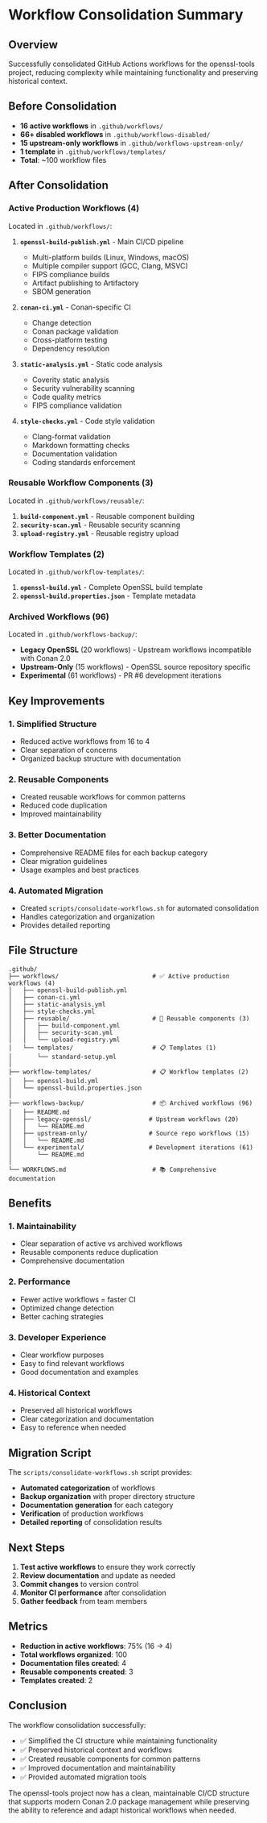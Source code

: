 # Workflow Consolidation Summary

## Overview

Successfully consolidated GitHub Actions workflows for the openssl-tools project, reducing complexity while maintaining functionality and preserving historical context.

## Before Consolidation

- **16 active workflows** in `.github/workflows/`
- **66+ disabled workflows** in `.github/workflows-disabled/`
- **15 upstream-only workflows** in `.github/workflows-upstream-only/`
- **1 template** in `.github/workflows/templates/`
- **Total**: ~100 workflow files

## After Consolidation

### Active Production Workflows (4)
Located in `.github/workflows/`:

1. **`openssl-build-publish.yml`** - Main CI/CD pipeline
   - Multi-platform builds (Linux, Windows, macOS)
   - Multiple compiler support (GCC, Clang, MSVC)
   - FIPS compliance builds
   - Artifact publishing to Artifactory
   - SBOM generation

2. **`conan-ci.yml`** - Conan-specific CI
   - Change detection
   - Conan package validation
   - Cross-platform testing
   - Dependency resolution

3. **`static-analysis.yml`** - Static code analysis
   - Coverity static analysis
   - Security vulnerability scanning
   - Code quality metrics
   - FIPS compliance validation

4. **`style-checks.yml`** - Code style validation
   - Clang-format validation
   - Markdown formatting checks
   - Documentation validation
   - Coding standards enforcement

### Reusable Workflow Components (3)
Located in `.github/workflows/reusable/`:

1. **`build-component.yml`** - Reusable component building
2. **`security-scan.yml`** - Reusable security scanning
3. **`upload-registry.yml`** - Reusable registry upload

### Workflow Templates (2)
Located in `.github/workflow-templates/`:

1. **`openssl-build.yml`** - Complete OpenSSL build template
2. **`openssl-build.properties.json`** - Template metadata

### Archived Workflows (96)
Located in `.github/workflows-backup/`:

- **Legacy OpenSSL** (20 workflows) - Upstream workflows incompatible with Conan 2.0
- **Upstream-Only** (15 workflows) - OpenSSL source repository specific
- **Experimental** (61 workflows) - PR #6 development iterations

## Key Improvements

### 1. **Simplified Structure**
- Reduced active workflows from 16 to 4
- Clear separation of concerns
- Organized backup structure with documentation

### 2. **Reusable Components**
- Created reusable workflows for common patterns
- Reduced code duplication
- Improved maintainability

### 3. **Better Documentation**
- Comprehensive README files for each backup category
- Clear migration guidelines
- Usage examples and best practices

### 4. **Automated Migration**
- Created `scripts/consolidate-workflows.sh` for automated consolidation
- Handles categorization and organization
- Provides detailed reporting

## File Structure

```
.github/
├── workflows/                          # ✅ Active production workflows (4)
│   ├── openssl-build-publish.yml
│   ├── conan-ci.yml
│   ├── static-analysis.yml
│   ├── style-checks.yml
│   ├── reusable/                       # 🔄 Reusable components (3)
│   │   ├── build-component.yml
│   │   ├── security-scan.yml
│   │   └── upload-registry.yml
│   └── templates/                      # 📋 Templates (1)
│       └── standard-setup.yml
│
├── workflow-templates/                 # 📋 Workflow templates (2)
│   ├── openssl-build.yml
│   └── openssl-build.properties.json
│
├── workflows-backup/                   # 📦 Archived workflows (96)
│   ├── README.md
│   ├── legacy-openssl/                # Upstream workflows (20)
│   │   └── README.md
│   ├── upstream-only/                 # Source repo workflows (15)
│   │   └── README.md
│   └── experimental/                  # Development iterations (61)
│       └── README.md
│
└── WORKFLOWS.md                        # 📚 Comprehensive documentation
```

## Benefits

### 1. **Maintainability**
- Clear separation of active vs archived workflows
- Reusable components reduce duplication
- Comprehensive documentation

### 2. **Performance**
- Fewer active workflows = faster CI
- Optimized change detection
- Better caching strategies

### 3. **Developer Experience**
- Clear workflow purposes
- Easy to find relevant workflows
- Good documentation and examples

### 4. **Historical Context**
- Preserved all historical workflows
- Clear categorization and documentation
- Easy to reference when needed

## Migration Script

The `scripts/consolidate-workflows.sh` script provides:

- **Automated categorization** of workflows
- **Backup organization** with proper directory structure
- **Documentation generation** for each category
- **Verification** of production workflows
- **Detailed reporting** of consolidation results

## Next Steps

1. **Test active workflows** to ensure they work correctly
2. **Review documentation** and update as needed
3. **Commit changes** to version control
4. **Monitor CI performance** after consolidation
5. **Gather feedback** from team members

## Metrics

- **Reduction in active workflows**: 75% (16 → 4)
- **Total workflows organized**: 100
- **Documentation files created**: 4
- **Reusable components created**: 3
- **Templates created**: 2

## Conclusion

The workflow consolidation successfully:
- ✅ Simplified the CI structure while maintaining functionality
- ✅ Preserved historical context and workflows
- ✅ Created reusable components for common patterns
- ✅ Improved documentation and maintainability
- ✅ Provided automated migration tools

The openssl-tools project now has a clean, maintainable CI/CD structure that supports modern Conan 2.0 package management while preserving the ability to reference and adapt historical workflows when needed.